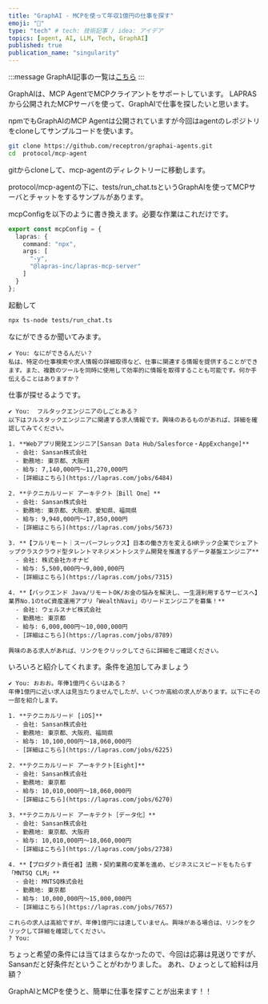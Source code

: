 ```yaml
---
title: "GraphAI - MCPを使って年収1億円の仕事を探す"
emoji: "🤖"
type: "tech" # tech: 技術記事 / idea: アイデア
topics: [agent, AI, LLM, Tech, GraphAI]
published: true
publication_name: "singularity"
---
```


:::message
GraphAI記事の一覧は[こちら](https://zenn.dev/singularity/articles/graphai-index)
:::

GraphAIは、MCP AgentでMCPクライアントをサポートしています。
LAPRASから公開されたMCPサーバを使って、GraphAIで仕事を探したいと思います。

npmでもGraphAIのMCP Agentは公開されていますが今回はagentのレポジトリをcloneしてサンプルコードを使います。

```bash
git clone https://github.com/receptron/graphai-agents.git
cd  protocol/mcp-agent
```

gitからcloneして、mcp-agentのディレクトリーに移動します。

protocol/mcp-agentの下に、tests/run_chat.tsというGraphAIを使ってMCPサーバとチャットをするサンプルがあります。

mcpConfigを以下のように書き換えます。必要な作業はこれだけです。

```TypeScript
export const mcpConfig = {
  lapras: {
    command: "npx",
    args: [
      "-y",
      "@lapras-inc/lapras-mcp-server"
    ]
  }
};
```

起動して
```sh
npx ts-node tests/run_chat.ts
```

なにができるか聞いてみます。

```
✔ You: なにができるんだい？
私は、特定の仕事検索や求人情報の詳細取得など、仕事に関連する情報を提供することができます。また、複数のツールを同時に使用して効率的に情報を取得することも可能です。何か手伝えることはありますか？
```

仕事が探せるようです。

```
✔ You:  フルタックエンジニアのしごとある？
以下はフルスタックエンジニアに関連する求人情報です。興味のあるものがあれば、詳細を確認してみてください。

1. **Webアプリ開発エンジニア[Sansan Data Hub/Salesforce・AppExchange]**
  - 会社: Sansan株式会社
  - 勤務地: 東京都、大阪府
  - 給与: 7,140,000円〜11,270,000円
  - [詳細はこちら](https://lapras.com/jobs/6484)

2. **テクニカルリード アーキテクト［Bill One］**
  - 会社: Sansan株式会社
  - 勤務地: 東京都、大阪府、愛知県、福岡県
  - 給与: 9,940,000円〜17,850,000円
  - [詳細はこちら](https://lapras.com/jobs/5673)

3. **【フルリモート｜スーパーフレックス】日本の働き方を変えるHRテック企業でシェアトップクラスクラウド型タレントマネジメントシステム開発を推進するデータ基盤エンジニア**
  - 会社: 株式会社カオナビ
  - 給与: 5,500,000円〜9,000,000円
  - [詳細はこちら](https://lapras.com/jobs/7315)

4. **【バックエンド Java/リモートOK/お金の悩みを解決し、一生涯利用するサービスへ】業界No.1のtoC資産運用アプリ「WealthNavi」のリードエンジニアを募集！**
  - 会社: ウェルスナビ株式会社
  - 勤務地: 東京都
  - 給与: 6,000,000円〜10,000,000円
  - [詳細はこちら](https://lapras.com/jobs/8789)

興味のある求人があれば、リンクをクリックしてさらに詳細をご確認ください。
```

いろいろと紹介してくれます。条件を追加してみましょう

```
✔ You: おおお。年俸1億円くらいはある？
年俸1億円に近い求人は見当たりませんでしたが、いくつか高給の求人があります。以下にその一部を紹介します。

1. **テクニカルリード [iOS]**
  - 会社: Sansan株式会社
  - 勤務地: 東京都、大阪府、福岡県
  - 給与: 10,100,000円〜18,060,000円
  - [詳細はこちら](https://lapras.com/jobs/6225)

2. **テクニカルリード アーキテクト[Eight]**
  - 会社: Sansan株式会社
  - 勤務地: 東京都
  - 給与: 10,010,000円〜18,060,000円
  - [詳細はこちら](https://lapras.com/jobs/6270)

3. **テクニカルリード アーキテクト［データ化］**
  - 会社: Sansan株式会社
  - 勤務地: 東京都、大阪府
  - 給与: 10,010,000円〜18,060,000円
  - [詳細はこちら](https://lapras.com/jobs/2738)

4. **【プロダクト責任者】法務・契約業務の変革を進め、ビジネスにスピードをもたらす「MNTSQ CLM」**
  - 会社: MNTSQ株式会社
  - 勤務地: 東京都
  - 給与: 10,000,000円〜15,000,000円
  - [詳細はこちら](https://lapras.com/jobs/7657)

これらの求人は高給ですが、年俸1億円には達していません。興味がある場合は、リンクをクリックして詳細を確認してください。
? You:
```

ちょっと希望の条件には当てはまらなかったので、今回は応募は見送りですが、Sansanだと好条件だということがわかりました。
あれ、ひょっとして給料は月額？

GraphAIとMCPを使うと、簡単に仕事を探すことが出来ます！！